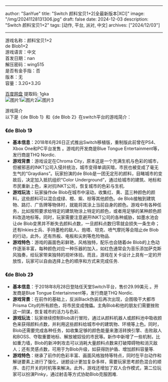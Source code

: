 
---
author: "SanYue"
title: "Switch 颜料宝贝1+2[全最新版本|XCI]"
image: "/img/20241128131306.jpg"
draft: false
date: 2024-12-03
description: "Switch 颜料宝贝1+2"
tags: [动作, 平台, 派对, 中文]
archives: ["2024/12/03"]

---

游戏名称：颜料宝贝1+2   
de Blob1+2    
游戏语言：中文  
首发日期：nan  
解压密码：wing515  
是否有金手指：否  
版本：无   
容量：3.2G+3.2G

[百度网盘](https://pan.baidu.com/s/1bjU9MJY9CZPTAufATPK3tA) 提取码: 1gka  
![图片1](/img/6750e6.jpg)![图片2](/img/3ecc5b.jpg)![图片3](/img/e3ed40.jpg)  

游戏简介  
以下是《de Blob 1》和《de Blob 2》在switch平台的游戏简介：

### 《de Blob 1》
- **基本信息**：2018年6月26日正式推出Switch移植版，重制版此前曾在PS4、Xbox One和PC平台发售 。游戏的开发商是Blue Tongue Entertainment等，发行商是THQ Nordic.
- **游戏背景**：游戏设定在Chroma City，原本这是一个充满生机与色彩的城市，但被邪恶的INKT公司入侵并统治，城市变得单调灰暗，市民也被变成了毫无生气的“Graydians”。玩家扮演的de Blob是一团无定形的颜料，目睹城市的变故后，决定加入抵抗组织“Color Underground”，通过给城市的建筑、地标和市民重新上色，来对抗INKT公司，恢复城市的色彩与生机.
- **游戏玩法**：玩家操作de Blob在城市中滚动，收集红、黄、蓝三种颜色的颜料，这些颜料可以混合成绿、橙、紫、棕等其他颜色。de Blob接触到建筑物、路灯、广告牌等物体时，就能将其涂上当前自身的颜色。游戏中有各种任务，比如按照要求给特定的建筑物涂上特定的颜色，或者用足够的某种颜色颜料改造地标等。同时，玩家需要注意避开INKT公司的各种威胁，如墨水池会让de Blob变黑并不断失去颜料点数，一旦颜料点数归零就会损失一条生命；还有Inkies士兵、手持墨枪的敌人、炮塔、坦克、喷气摩托等会阻止de Blob的行动，此外，还有热板、电板和尖刺等危险物品.
- **游戏特色**：游戏的画面色彩鲜艳，风格独特，配乐也会随着de Blob的上色动作逐渐丰富，每种颜色对应一种乐器的加入，如红色通常会为音乐添加萨克斯风独奏，给玩家带来独特的视听体验。而且，游戏在关卡设计上具有一定的开放性，玩家可以自由选择上色的顺序和方式来完成任务.

### 《de Blob 2》
- **基本信息**：于2018年8月28日登陆任天堂Switch平台，售价29.99美元 。开发商是Blue Tongue Entertainment等，发行商是THQ Nordic.
- **游戏背景**：在前作的基础上，反派Black伪装后再次出现，企图吸干大都市Prisma City的所有颜色，将市民变成傀儡。主角Blob和他的朋友们需要挫败这一阴谋，恢复城市的活力与色彩.
- **游戏玩法**：玩家继续控制Blob进行冒险，通过从颜料机器人或颜料池中吸收颜色来获得颜料点数，并利用这些颜料给城市中的建筑物、环境等上色。同时，Blob还需要完成各种任务，如收集足够的颜色能量来激活转换引擎、击败敌人和BOSS、夺取重要地标、解放被奴役的市民等。新作中新增了一些机制，比如重力墙，Blob的新冲刺攻击可以消耗大量颜料点数来打破障碍物和消灭敌人；还有灵感点数，可用于为Blob升级，如获得防护盾、增加颜料容量等.
- **游戏特色**：继承了前作的色彩丰富、画面风格独特等特点，同时在平台动作和解谜要素上进行了强化，谜题设计更加复杂多样，需要玩家思考颜色混合的顺序、击打开关的时机等来解决。此外，游戏还增加了双人合作模式，第二位玩家可以扮演Pinky，通过射击等方式协助Blob克服困难.
 

